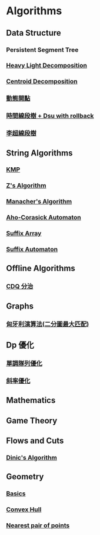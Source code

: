 # Algorithms

## Data Structure
### Persistent Segment Tree
### [Heavy Light Decomposition](https://github.com/EricHuang2006/Algorithms/blob/main/Data%20Structure/Heavy-Light%20Decomposition.cpp)
### [Centroid Decomposition](https://github.com/EricHuang2006/Algorithms/blob/main/Data%20Structure/Centroid%20Decomposition.cpp)
### [動態開點](https://github.com/EricHuang2006/Algorithms/blob/main/Data%20Structure/%E5%8B%95%E6%85%8B%E9%96%8B%E9%BB%9E.cpp)
### [時間線段樹 + Dsu with rollback](https://github.com/EricHuang2006/Algorithms/blob/main/Data%20Structure/%E6%99%82%E9%96%93%E7%B7%9A%E6%AE%B5%E6%A8%B9%20%2B%20Dsu%20with%20Rollback.cpp)
### [李超線段樹](https://github.com/EricHuang2006/Algorithms/blob/main/Data%20Structure/%E6%9D%8E%E8%B6%85%E7%B7%9A%E6%AE%B5%E6%A8%B9.cpp)
## String Algorithms
### [KMP](https://github.com/EricHuang2006/Algorithms/blob/main/String%20Algorithms/KMP.cpp)
### [Z's Algorithm](https://github.com/EricHuang2006/Algorithms/blob/main/String%20Algorithms/Z%20Algorithm.cpp)
### [Manacher's Algorithm](https://github.com/EricHuang2006/Algorithms/blob/main/String%20Algorithms/Manacher's%20Algorithm.cpp)
### [Aho-Corasick Automaton](https://github.com/EricHuang2006/Algorithms/blob/main/String%20Algorithms/Aho-Corasick%20Automaton.cpp)
### [Suffix Array](https://github.com/EricHuang2006/Algorithms/blob/main/String%20Algorithms/Suffix%20Array.cpp)
### [Suffix Automaton](https://github.com/EricHuang2006/Algorithms/blob/main/String%20Algorithms/Suffix%20Automaton.cpp)

## Offline Algorithms
### [CDQ 分治](https://github.com/EricHuang2006/Algorithms/blob/main/Offline%20Algorithms/CDQ%E5%88%86%E6%B2%BB.cpp)

## Graphs
### [匈牙利演算法(二分圖最大匹配)](https://github.com/EricHuang2006/Algorithms/blob/main/Graphs/%E5%8C%88%E7%89%99%E5%88%A9%E6%BC%94%E7%AE%97%E6%B3%95%20For%20Maximum%20Bipartite%20Matching.cpp)
## Dp 優化
### [單調隊列優化](https://github.com/EricHuang2006/Algorithms/blob/main/Dp%E5%84%AA%E5%8C%96/%E5%96%AE%E8%AA%BF%E9%9A%8A%E5%88%97%E5%84%AA%E5%8C%96.cpp)
### [斜率優化](https://github.com/EricHuang2006/Algorithms/blob/main/Dp%E5%84%AA%E5%8C%96/%E6%96%9C%E7%8E%87%E5%84%AA%E5%8C%96(Convex%20Hull%20Trick).cpp)
## Mathematics

## Game Theory

## Flows and Cuts
### [Dinic's Algorithm](https://github.com/EricHuang2006/Algorithms/blob/main/Flows%20and%20Cuts/Dinic's%20Algorithm.cpp)

## Geometry
### [Basics](https://github.com/EricHuang2006/Algorithms/blob/main/Geometry/Basics.cpp)
### [Convex Hull](https://github.com/EricHuang2006/Algorithms/blob/main/Geometry/Convex%20Hull.cpp)
### [Nearest pair of points](https://github.com/EricHuang2006/Algorithms/blob/main/Geometry/Finding%20the%20nearest%20pair%20of%20points.cpp)
